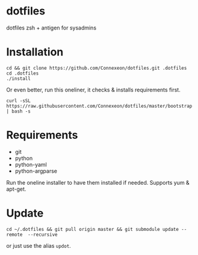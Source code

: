 # dotfiles

dotfiles zsh + antigen for sysadmins

# Installation

    cd && git clone https://github.com/Connexeon/dotfiles.git .dotfiles
    cd .dotfiles
    ./install

Or even better, run this oneliner, it checks & installs requirements first.

    curl -sSL https://raw.githubusercontent.com/Connexeon/dotfiles/master/bootstrap | bash -s

# Requirements

-   git
-   python
-   python-yaml
-   python-argparse

Run the oneline installer to have them installed if needed. Supports yum & apt-get.

# Update

    cd ~/.dotfiles && git pull origin master && git submodule update --remote  --recursive

or just use the alias `updot`.
